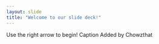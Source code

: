 ```yaml
---
layout: slide
title: "Welcome to our slide deck!"
---
```


Use the right arrow to begin!
Caption Added by Chowzthat